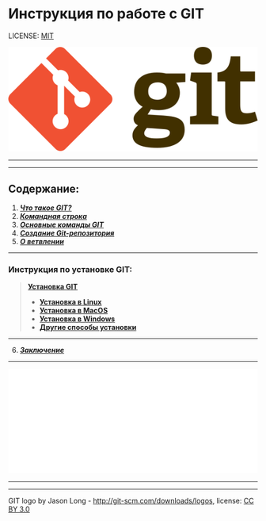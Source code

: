 # Инструкция по работе с GIT

LICENSE: [MIT](/license.md)

![](/img/Git-logo.svg)

---
---

## Содержание: 

1. [***Что такое GIT?***](/Content/Что%20такое%20GIT.md)
2. [***Командная строка***](/Content/Командная%20строка.md)
3. [***Основные команды GIT***](/Content/Основные%20команды%20GIT.md)
4. [***Создание Git-репозитория***](/Content/Создание%20GIT-репозитория.md) 
5. [***О ветвлении***](/Content/О%20ветвлении.md)
___

### Инструкция по установке GIT:
>[**Установка GIT**](/Content/Установка%20GIT.md)
>- [**Установка в Linux**](/Content/Установка%20в%20Linux.md)
>- [**Установка в MacOS**](/Content/Установка%20в%20MacOS.md)
>- [**Установка в Windows**](/Content/Установка%20в%20Windows.md)
>- [**Другие способы установки**](/Content/Другие%20способы%20установки.md)
___

6. [***Заключение***](/Content/Заключение.md)

___

![](/img/Git-Logo-White.png)

---
---
GIT logo by Jason Long - http://git-scm.com/downloads/logos, license: [CC BY 3.0](https://creativecommons.org/licenses/by/3.0/)